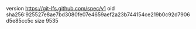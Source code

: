 version https://git-lfs.github.com/spec/v1
oid sha256:925527e8ae7bd3080fe07e4659aef2a23b744154ce219b0c92d7906d5e85cc5c
size 9535
